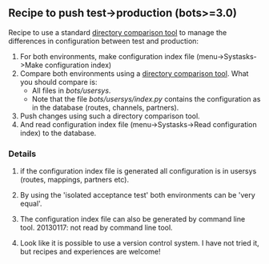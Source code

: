 ## Recipe to push test-\>production (bots\>=3.0)

Recipe to use a standard [directory comparison
tool](UsefulTools.md#Compare\_and\_merge) to manage the differences in
configuration between test and production: 

1. 	For both environments,
	make configuration index file (menu-\>Systasks-\>Make configuration
	index) 
1. 	Compare both environments using a [directory comparison
	tool](UsefulTools#Compare\_and\_merge). What you should compare
	is: 
    -	All files in _bots/usersys_. 
    -	Note that the file
		_bots/usersys/index.py_ contains the configuration as in the database
		(routes, channels, partners). 
1. 	Push changes using such a directory comparison tool. 
1.	And read configuration index file (menu-\>Systasks-\>Read configuration
	index) to the database.

### Details

1.	if the configuration index file is generated all configuration is in
	usersys (routes, mappings, partners etc).

1.	By using the 'isolated acceptance test' both environments can be 'very
	equal'.

1.	The configuration index file can also be generated by command line tool.
	20130117: not read by command line tool.

1.	Look like it is possible to use a version control system. I have not
	tried it, but recipes and experiences are welcome!

